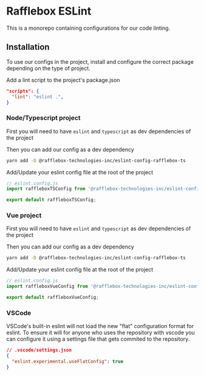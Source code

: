 # Rafflebox ESLint

This is a monorepo containing configurations for our code linting.

## Installation

To use our configs in the project, install and configure the correct package depending on the type of project.

Add a lint script to the project's package.json

```json
"scripts": {
  "lint": "eslint .",
}
```

### Node/Typescript project

First you will need to have `eslint` and `typescript` as dev dependencies of the project

Then you can add our config as a dev dependency

```sh
yarn add -D @rafflebox-technologies-inc/eslint-config-rafflebox-ts
```

Add/Update your eslint config file at the root of the project

```ts
// eslint.config.js
import raffleboxTSConfig from '@rafflebox-technologies-inc/eslint-config-rafflebox-ts';

export default raffleboxTSConfig;
```

### Vue project

First you will need to have `eslint` and `typescript` as dev dependencies of the project

Then you can add our config as a dev dependency

```sh
yarn add -D @rafflebox-technologies-inc/eslint-config-rafflebox-ts
```

Add/Update your eslint config file at the root of the project

```ts
// eslint.config.js
import raffleboxVueConfig from '@rafflebox-technologies-inc/eslint-config-rafflebox-vue';

export default raffleboxVueConfig;
```

### VSCode

VSCode's built-in eslint will not load the new "flat" configuration format for eslint. To ensure it will for anyone who uses the repository with vscode you can configure it using a settings file that gets commited to the repository.

```json
// .vscode/settings.json
{
  "eslint.experimental.useFlatConfig": true
}
```
